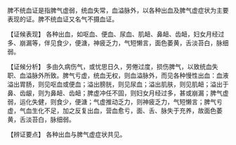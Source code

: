 脾不统血证是指脾气虚弱，统血失常，血溢脉外，以各种出血及脾气虚症状为主要表现的证。脾不统血证又名气不摄血证。

【证候表现】
各种出血，如呕血、便血、尿血、肌衄、鼻衄、齿衄，妇女月经过多、崩漏等，伴见食少，便溏，神疲乏力，气短懒言，面色萎黄，舌淡苔白，脉细弱。

【证候分析】
多由久病伤气，或忧思日久，劳倦过度，损伤脾气，以致统血失职、血溢脉外所致。脾气亏虚，统血无权，则血溢脉外，而见各种慢性出血：血液溢出胃肠，则见呕血或便血；溢出膀胱，则见尿血；溢出肌肤，则见肌衄；溢出于鼻、齿龈，则为鼻衄、齿衄；脾虚冲任不固，则妇女月经过多，甚或崩漏；脾气虚弱，运化失健，则食少，便溏；气虚推动乏力，则神疲乏力，气短懒言；脾气亏虚，气血生化不足，加之反复出血，营血愈亏，面、舌、脉失于充养，故面色萎黄，舌淡苔白，脉细弱。

【辨证要点】
各种出血与脾气虚症状共见。
